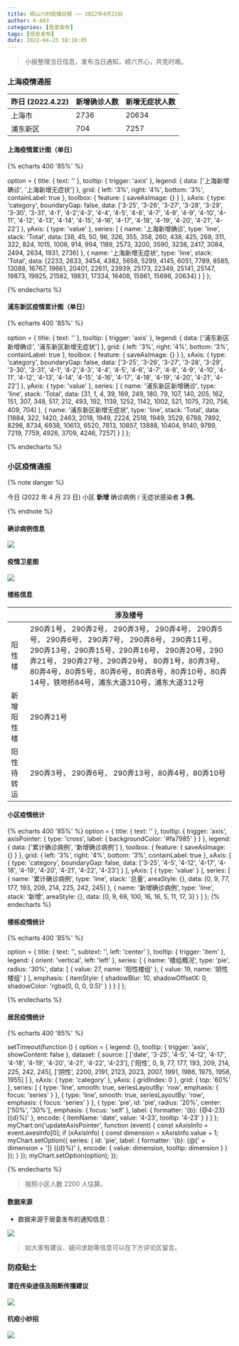 ```yaml
---
title: 崂山六村疫情日报 —— 2022年4月23日
author: 6-403
categories: [信息发布]
tags: [信息发布]
date: 2022-04-23 18:10:05
---
```


> 小报整理当日信息，发布当日通知，崂六齐心，共克时艰。

<!--more-->


<script src="https://cdn.jsdelivr.net/npm/echarts@4.8.0/dist/echarts.min.js"></script>
<script src="https://api.map.baidu.com/getscript?v=2.0&ak=84y4lPUPCHIrwRUQPc61uBewdYZ1pHM2"></script>
<script src="https://cdn.jsdelivr.net/npm/echarts-gl@1.1.1/dist/echarts-gl.min.js"></script>

### 上海疫情通报

| 昨日 (2022.4.22) | 新增确诊人数 | 新增无症状人数 |
| ---------------- | ------------ | -------------- |
| 上海市           | 2736         | 20634          |
| 浦东新区         | 704          | 7257           |

#### 上海疫情累计图（单日）

{% echarts 400 '85%' %}

option = {
  title: {
    text: ''
  },
  tooltip: {
    trigger: 'axis'
  },
  legend: {
    data: ['上海新增确诊', '上海新增无症状']
  },
  grid: {
    left: '3%',
    right: '4%',
    bottom: '3%',
    containLabel: true
  },
  toolbox: {
    feature: {
      saveAsImage: {}
    }
  },
  xAxis: {
    type: 'category',
    boundaryGap: false,
    data: ['3-25', '3-26', '3-27', '3-28', '3-29', '3-30', '3-31', '4-1', '4-2','4-3', '4-4', '4-5', '4-6', '4-7', '4-8', '4-9', '4-10', '4-11', '4-12', '4-13', '4-14', '4-15', '4-16', '4-17', '4-18', '4-19', '4-20', '4-21', '4-22']
  },
  yAxis: {
    type: 'value'
  },
  series: [
    {
      name: '上海新增确诊',
      type: 'line',
      stack: 'Total',
      data: [38, 45, 50, 96, 326, 355, 358, 260, 438, 425, 268, 311, 322, 824, 1015, 1006, 914, 994, 1189, 2573, 3200, 3590, 3238, 2417, 3084, 2494, 2634, 1931, 2736]
    },
    {
      name: '上海新增无症状',
      type: 'line',
      stack: 'Total',
      data: [2233, 2633, 3454, 4382, 5658, 5299, 4145, 6051, 7789, 8585, 13088, 16767, 19661, 20401, 22611, 23939, 25173, 22349, 25141, 25147, 19873, 19925, 21582, 19831, 17334, 16408, 15861, 15698, 20634]
    }
  ]
};

{% endecharts %}

#### 浦东新区疫情累计图（单日）

{% echarts 400 '85%' %}

option = {
  title: {
    text: ''
  },
  tooltip: {
    trigger: 'axis'
  },
  legend: {
    data: ['浦东新区新增确诊', '浦东新区新增无症状']
  },
  grid: {
    left: '3%',
    right: '4%',
    bottom: '3%',
    containLabel: true
  },
  toolbox: {
    feature: {
      saveAsImage: {}
    }
  },
  xAxis: {
    type: 'category',
    boundaryGap: false,
    data: ['3-25', '3-26', '3-27', '3-28', '3-29', '3-30', '3-31', '4-1', '4-2','4-3', '4-4', '4-5', '4-6', '4-7', '4-8', '4-9', '4-10', '4-11', '4-12', '4-13', '4-14', '4-15', '4-16', '4-17', '4-18', '4-19', '4-20', '4-21', '4-22']
  },
  yAxis: {
    type: 'value'
  },
  series: [
        {
      name: '浦东新区新增确诊',
      type: 'line',
      stack: 'Total',
      data: [31, 1, 4, 39, 169, 249, 180, 79, 107, 140, 205, 162, 151, 307, 348, 517, 212, 493, 192, 1139, 1252, 1142, 1002, 521, 1075, 720, 756, 409, 704]
    },
    {
      name: '浦东新区新增无症状',
      type: 'line',
      stack: 'Total',
      data: [1884, 322, 1420, 2463, 2018, 1949, 2224, 2518, 1949, 3529, 6788, 7892, 8296, 8734, 6938, 10613, 6520, 7813, 10857, 13888, 10404, 9140, 9789, 7219, 7759, 4926, 3709, 4246, 7257]
    }
  ]
};

{% endecharts %}

### 小区疫情通报

{% note danger %}

今日 (2022 年 4 月 23 日) 小区 **新增** 确诊病例 / 无症状感染者 **3 例**。

{% endnote %}

#### 确诊病例信息

![](https://pic.imgdb.cn/item/6263cfc6239250f7c5b7153d.jpg)

#### 疫情卫星图

![](https://pic.imgdb.cn/item/6263e6bc239250f7c5ef422b.jpg)

#### 楼栋信息

|            | 涉及楼号                                                     |
| ---------- | ------------------------------------------------------------ |
| 阳性楼     | 290弄1号， 290弄2号， 290弄3号， 290弄4号， 290弄5号， 290弄6号， 290弄7号， 290弄8号， 290弄11号， 290弄13号，290弄15号，290弄16号， 290弄20号，290弄21号， 290弄27号，290弄29号， 80弄1号，80弄3号，80弄4号，80弄5号，80弄6号，80弄8号，80弄10号，80弄14号，铁地桥84号，浦东大道310号，浦东大道312号 |
| 新增阳性楼 | 290弄21号                                                    |
| 阳性待转运 | 290弄3号， 290弄6号， 290弄13号，80弄4号，80弄10号           |

#### 小区疫情统计

{% echarts 400 '85%' %}
option = {
    title: {
        text: ''
    },
    tooltip: {
        trigger: 'axis',
        axisPointer: {
            type: 'cross',
            label: {
                backgroundColor: '#fa7985'
            }
        }
    },
    legend: {
        data: ['累计确诊病例', '新增确诊病例']
    },
    toolbox: {
        feature: {
            saveAsImage: {}
        }
    },
    grid: {
        left: '3%',
        right: '4%',
        bottom: '3%',
        containLabel: true
    },
    xAxis: [
        {
            type: 'category',
            boundaryGap: false,
            data: ['3-25', '4-5', '4-12', '4-17', '4-18', '4-19', '4-20', '4-21', '4-22', '4-23']
        }
    ],
    yAxis: [
        {
            type: 'value'
        }
    ],
    series: [
        {
            name: '累计确诊病例',
            type: 'line',
            stack: '总量',
            areaStyle: {},
            data: [0, 9, 77, 177, 193, 209, 214, 225, 242, 245]
        },
        {
            name: '新增确诊病例',
            type: 'line',
            stack: '新增',
            areaStyle: {},
            data: [0, 9, 68, 100, 16, 16, 5, 11, 17, 3]
        }
    ]
};
{% endecharts %}

#### 楼栋疫情统计
{% echarts 400 '85%' %}

option = {
  title: {
    text: '',
    subtext: '',
    left: 'center'
  },
  tooltip: {
    trigger: 'item'
  },
  legend: {
    orient: 'vertical',
    left: 'left'
  },
  series: [
    {
      name: '楼组概况',
      type: 'pie',
      radius: '30%',
      data: [
        { value: 27, name: '阳性楼组' },
        { value: 19, name: '阴性楼组' }
      ],
      emphasis: {
        itemStyle: {
          shadowBlur: 10,
          shadowOffsetX: 0,
          shadowColor: 'rgba(0, 0, 0, 0.5)'
        }
      }
    }
  ]
};

{% endecharts %}


#### 居民疫情统计

{% echarts 400 '85%' %}

setTimeout(function () {
  option = {
    legend: {},
    tooltip: {
      trigger: 'axis',
      showContent: false
    },
    dataset: {
      source: [
        ['date', '3-25', '4-5', '4-12', '4-17', '4-18', '4-19', '4-20', '4-21', '4-22', '4-23'],
        ['阳性', 0, 9, 77, 177, 193, 209, 214, 225, 242, 245],
        ['阴性', 2200, 2191, 2123, 2023, 2007, 1991, 1986, 1975, 1958, 1955]
      ]
    },
    xAxis: { type: 'category' },
    yAxis: { gridIndex: 0 },
    grid: { top: '60%' },
    series: [
      {
        type: 'line',
        smooth: true,
        seriesLayoutBy: 'row',
        emphasis: { focus: 'series' }
      },
      {
        type: 'line',
        smooth: true,
        seriesLayoutBy: 'row',
        emphasis: { focus: 'series' }
      },
      {
        type: 'pie',
        id: 'pie',
        radius: '20%',
        center: ['50%', '30%'],
        emphasis: {
          focus: 'self'
        },
        label: {
          formatter: '{b}: {@4-23} ({d}%)'
        },
        encode: {
          itemName: 'date',
          value: '4-23',
          tooltip: '4-23'
        }
      }
    ]
  };
  myChart.on('updateAxisPointer', function (event) {
    const xAxisInfo = event.axesInfo[0];
    if (xAxisInfo) {
      const dimension = xAxisInfo.value + 1;
      myChart.setOption({
        series: {
          id: 'pie',
          label: {
            formatter: '{b}: {@[' + dimension + ']} ({d}%)'
          },
          encode: {
            value: dimension,
            tooltip: dimension
          }
        }
      });
    }
  });
  myChart.setOption(option);
});

{% endecharts %}

> 按照小区人数 2200 人估算。

#### 数据来源

- 数据来源于居委发布的通知信息：

![](https://pic.imgdb.cn/item/6263cfc6239250f7c5b7154d.jpg)

> 如大家有建议、疑问求助等信息可以在下方评论区留言。

### 防疫贴士

#### 潜在传染途径及阻断传播建议

![](https://pic.imgdb.cn/item/625edf23239250f7c57e276e.jpg)

#### 抗疫小妙招

![](https://pic.imgdb.cn/item/62629707239250f7c502d344.jpg)

